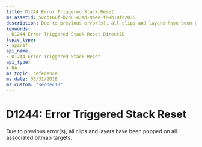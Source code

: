 ```yaml
---
title: D1244 Error Triggered Stack Reset
ms.assetid: 5ccb160f-b2d6-43ad-9bee-f99b18fc2035
description: Due to previous error(s), all clips and layers have been popped on all associated bitmap targets.
keywords:
- D1244 Error Triggered Stack Reset Direct2D
topic_type:
- apiref
api_name:
- D1244 Error Triggered Stack Reset
api_type:
- NA
ms.topic: reference
ms.date: 05/31/2018
ms.custom: "seodec18"
---
```


# D1244: Error Triggered Stack Reset

Due to previous error(s), all clips and layers have been popped on all associated bitmap targets.






 

 

 




